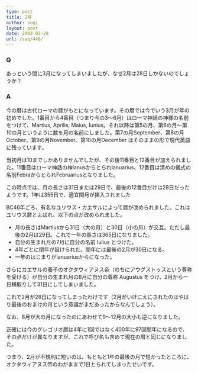 ```yaml
---
type: post
title: 2月
author: sugi
layout: post
date: 2002-02-28
url: /saq/448/
---
```

### Q 

あっという間に3月になってしまいましたが、なぜ2月は28日しかないのでしょうか？

### A 

今の暦は古代ローマの暦がもとになっています。その暦では今でいう3月が年の初めでした。1番目から4番目（つまり今の3～6月）はローマ神話の神様の名前をつけて、Martius, Aprilis, Maius, Iunius。それ以降は第5の月、第6の月～第10の月というように数を月の名前にしました。第7の月September、第8の月 October、第9の月November、第10の月December はそのままの形で現代英語に残っています。 

当初月は10までしかありませんでしたが、その後11番目と12番目が加えられました。11番目はローマ神話の神IanusからとられIanuarius、12番目は清めの儀式の名前FebraからとられFebruariusとなりました。
  
この時点では、月の長さは31日または29日で、最後の12番目だけは28日だったようです。1年は355日で、適宜閏月が挿入されました 

BC46年ごろ、有名なユリウス・カエサルによって暦が改められました。これはユリウス暦とよばれ、以下の点が改められました。

  * 月の長さはMartiusから31日（大の月）と30日（小の月）が交互。ただし最後の2月は29日。これで一年の長さは365日になりました。
  * 自分の生まれ月の7月に自分の名前 Iulius とつけた。
  * 4年ごとに閏年が設けられた。閏年には最後の2月が30日になる。
  * 一年のはじまりがIanuariusからになった。

さらにカエサルの養子のオクタウィアヌス帝（のちにアウグストゥスという尊称を受ける）が自分の生まれ月の8月に自分の尊称 Augustus をつけ、2月から一日横取りして31日にしてしまいました。
  
これで2月が28日になってしまったわけです（2月がいけにえにされたのはやはり最後のおまけの月という意識がまだあったからなんでしょう）。
  
なお、8月が大の月になったのにあわせて9～12月の大小も逆になりました。 

正確には今のグレゴリオ暦は4年に1回ではなく400年に97回閏年になるので、その点だけが異なりますが、これで呼び名も含めて現在の暦と同じになりました。 

つまり、2月が不規則に短いのは、もともと1年の最後の月で短かったところに、オクタウィアヌス帝のわがままで1日とられてしまったせいです。